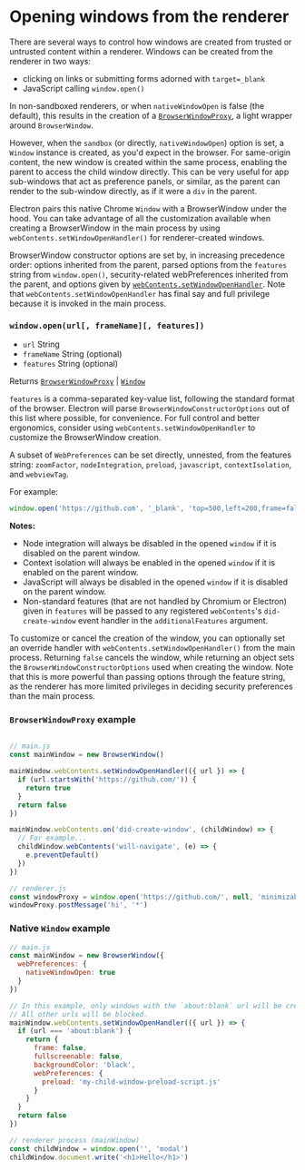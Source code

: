 # Opening windows from the renderer

There are several ways to control how windows are created from trusted or
untrusted content within a renderer. Windows can be created from the renderer in two ways:

- clicking on links or submitting forms adorned with `target=_blank`
- JavaScript calling `window.open()`

In non-sandboxed renderers, or when `nativeWindowOpen` is false (the default), this results in the creation of a
[`BrowserWindowProxy`](browser-window-proxy.md), a light wrapper around
`BrowserWindow`.

However, when the `sandbox` (or directly, `nativeWindowOpen`) option is set, a
`Window` instance is created, as you'd expect in the browser. For same-origin
content, the new window is created within the same process, enabling the parent
to access the child window directly. This can be very useful for app sub-windows that act
as preference panels, or similar, as the parent can render to the sub-window
directly, as if it were a `div` in the parent.

Electron pairs this native Chrome `Window` with a BrowserWindow under the hood.
You can take advantage of all the customization available when creating a
BrowserWindow in the main process by using `webContents.setWindowOpenHandler()`
for renderer-created windows.

BrowserWindow constructor options are set by, in increasing precedence
order: options inherited from the parent, parsed options
from the `features` string from `window.open()`, security-related webPreferences
inherited from the parent, and options given by
[`webContents.setWindowOpenHandler`](web-contents.md#contentssetwindowopenhandler-handler).
Note that `webContents.setWindowOpenHandler` has final say and full privilege
because it is invoked in the main process.

### `window.open(url[, frameName][, features])`

* `url` String
* `frameName` String (optional)
* `features` String (optional)

Returns [`BrowserWindowProxy`](browser-window-proxy.md) | [`Window`](https://developer.mozilla.org/en-US/docs/Web/API/Window)

`features` is a comma-separated key-value list, following the standard format of
the browser. Electron will parse `BrowserWindowConstructorOptions` out of this
list where possible, for convenience. For full control and better ergonomics,
consider using `webContents.setWindowOpenHandler` to customize the
BrowserWindow creation.

A subset of `WebPreferences` can be set directly,
unnested, from the features string: `zoomFactor`, `nodeIntegration`, `preload`,
`javascript`, `contextIsolation`, and `webviewTag`.

For example:

```js
window.open('https://github.com', '_blank', 'top=500,left=200,frame=false,nodeIntegration=no')
```

**Notes:**

* Node integration will always be disabled in the opened `window` if it is
  disabled on the parent window.
* Context isolation will always be enabled in the opened `window` if it is
  enabled on the parent window.
* JavaScript will always be disabled in the opened `window` if it is disabled on
  the parent window.
* Non-standard features (that are not handled by Chromium or Electron) given in
  `features` will be passed to any registered `webContents`'s
  `did-create-window` event handler in the `additionalFeatures` argument.

To customize or cancel the creation of the window, you can optionally set an
override handler with `webContents.setWindowOpenHandler()` from the main
process. Returning `false` cancels the window, while returning an object sets
the `BrowserWindowConstructorOptions` used when creating the window. Note that
this is more powerful than passing options through the feature string, as the
renderer has more limited privileges in deciding security preferences than the
main process.

### `BrowserWindowProxy` example

```javascript

// main.js
const mainWindow = new BrowserWindow()

mainWindow.webContents.setWindowOpenHandler(({ url }) => {
  if (url.startsWith('https://github.com/')) {
    return true
  }
  return false
})

mainWindow.webContents.on('did-create-window', (childWindow) => {
  // For example...
  childWindow.webContents('will-navigate', (e) => {
    e.preventDefault()
  })
})
```

```javascript
// renderer.js
const windowProxy = window.open('https://github.com/', null, 'minimizable=false')
windowProxy.postMessage('hi', '*')
```

### Native `Window` example

```javascript
// main.js
const mainWindow = new BrowserWindow({
  webPreferences: {
    nativeWindowOpen: true
  }
})

// In this example, only windows with the `about:blank` url will be created.
// All other urls will be blocked.
mainWindow.webContents.setWindowOpenHandler(({ url }) => {
  if (url === 'about:blank') {
    return {
      frame: false,
      fullscreenable: false,
      backgroundColor: 'black',
      webPreferences: {
        preload: 'my-child-window-preload-script.js'
      }
    }
  }
  return false
})
```

```javascript
// renderer process (mainWindow)
const childWindow = window.open('', 'modal')
childWindow.document.write('<h1>Hello</h1>')
```
